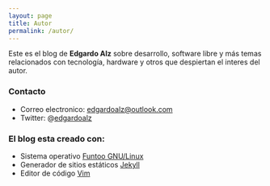 ```yaml
---
layout: page
title: Autor
permalink: /autor/
---
```

Este es el blog de __Edgardo Alz__ sobre desarrollo, software libre y más temas 
relacionados con tecnología, hardware y otros que despiertan el interes del autor.

### Contacto
* Correo electronico: [edgardoalz@outlook.com](mailto:edgardoalz@outlook.com)
* Twitter: @[edgardoalz](http://twitter.com/edgardoalz)

### El blog esta creado con:
* Sistema operativo [Funtoo GNU/Linux](http://funtoo.org)
* Generador de sitios estáticos [Jekyll](http://jekyllrb.com)
* Editor de código [Vim](http://www.vim.org)
